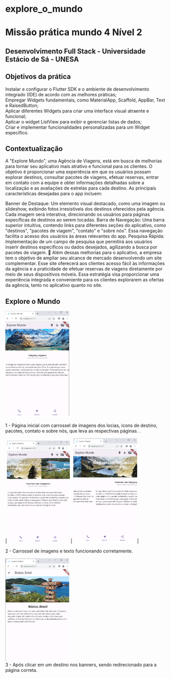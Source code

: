 # explore_o_mundo

# Missão prática mundo 4 Nível 2
## Desenvolvimento Full Stack - Universidade Estácio de Sá - UNESA

## Objetivos da prática

Instalar e configurar o Flutter SDK e o ambiente de desenvolvimento integrado (IDE)
de acordo com as melhores práticas; </br>
Empregar Widgets fundamentais, como MaterialApp, Scaffold, AppBar, Text e
RaisedButton;</br>
Aplicar diferentes Widgets para criar uma interface visual atraente e funcional;</br>
Aplicar o widget ListView para exibir e gerenciar listas de dados;</br>
Criar e implementar funcionalidades personalizadas para um Widget específico.

## Contextualização

A "Explore Mundo", uma Agência de Viagens, está em busca de melhorias para tornar
seu aplicativo mais atrativo e funcional para os clientes. O objetivo é proporcionar uma
experiência em que os usuários possam explorar destinos, consultar pacotes de
viagens, efetuar reservas, entrar em contato com a equipe e obter informações
detalhadas sobre a localização e as avaliações de estrelas para cada destino. As
principais características desejadas para o app incluem:

Banner de Destaque: Um elemento visual destacado, como uma imagem ou
slideshow, exibindo fotos irresistíveis dos destinos oferecidos pela agência. Cada
imagem será interativa, direcionando os usuários para páginas específicas de
destinos ao serem tocadas.
Barra de Navegação: Uma barra superior intuitiva, contendo links para diferentes
seções do aplicativo, como "destinos", "pacotes de viagem", "contato" e "sobre nós".
Essa navegação facilita o acesso dos usuários às áreas relevantes do app.
Pesquisa Rápida: Implementação de um campo de pesquisa que permitirá aos
usuários inserir destinos específicos ou dados desejados, agilizando a busca por
pacotes de viagem.  🔎
Além dessas melhorias para o aplicativo, a empresa tem o objetivo de ampliar seu
alcance de mercado desenvolvendo um site complementar. Esse site oferecerá aos
clientes acesso fácil às informações da agência e a praticidade de efetuar reservas de
viagens diretamente por meio de seus dispositivos móveis. Essa estratégia visa
proporcionar uma experiência integrada e conveniente para os clientes explorarem as
ofertas da agência, tanto no aplicativo quanto no site.


## Explore o Mundo

<img src="/assets/images/print1.png" alt="Tela inicial" width='200'> </br>

1 - Página inicial com carrossel de imagens dos locias, icons de destino, pacotes, contato e sobre nós, que leva as respectivas páginas. . </br>

|<img src="/assets/images/print2.png"  alt="Tela inicial" width='200'>|
<img src="/assets/images/print3.png"  alt="Tela inicial" width='200'>| </br>

2 - Carrossel de imagens e texto funcionando corretamente. </br>

<img src="/assets/images/print4.png"  alt="destino" width='200'> </br>
3 - Após clicar em um destino nos banners, sendo redirecionado para a página correta. </br>



